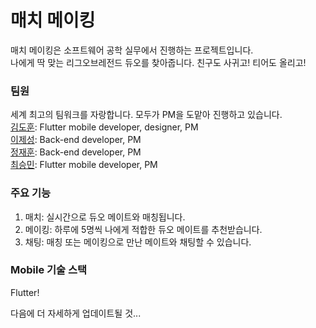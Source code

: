 # 매치 메이킹
매치 메이킹은 소프트웨어 공학 실무에서 진행하는 프로젝트입니다.  
나에게 딱 맞는 리그오브레전드 듀오를 찾아줍니다. 친구도 사귀고! 티어도 올리고!

### 팀원
세계 최고의 팀워크를 자랑합니다. 모두가 PM을 도맡아 진행하고 있습니다.  
[김도훈](https://github.com/kimdohun0104): Flutter mobile developer, designer, PM  
[이제성](https://github.com/jepangLee): Back-end developer, PM  
[정재훈](https://github.com/littlemenu): Back-end developer, PM  
[최승민](https://github.com/choi-seung-min): Flutter mobile developer, PM  

### 주요 기능
1. 매치: 실시간으로 듀오 메이트와 매칭됩니다.
2. 메이킹: 하루에 5명씩 나에게 적합한 듀오 메이트를 추천받습니다.
3. 채팅: 매칭 또는 메이킹으로 만난 메이트와 채팅할 수 있습니다.

### Mobile 기술 스택
Flutter!  

다음에 더 자세하게 업데이트될 것...
